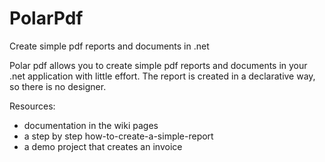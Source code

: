 # PolarPdf
Create simple pdf reports and documents in .net

Polar pdf allows you to create simple pdf reports and documents in your .net application with little effort.
The report is created in a declarative way, so there is no designer. 

Resources:
- documentation in the wiki pages 
- a step by step how-to-create-a-simple-report
- a demo project that creates an invoice
